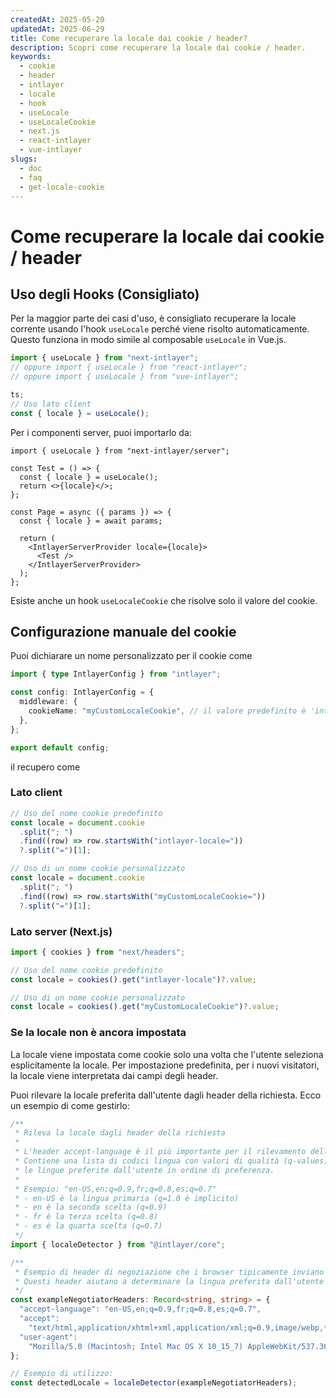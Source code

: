 ```yaml
---
createdAt: 2025-05-20
updatedAt: 2025-06-29
title: Come recuperare la locale dai cookie / header?
description: Scopri come recuperare la locale dai cookie / header.
keywords:
  - cookie
  - header
  - intlayer
  - locale
  - hook
  - useLocale
  - useLocaleCookie
  - next.js
  - react-intlayer
  - vue-intlayer
slugs:
  - doc
  - faq
  - get-locale-cookie
---
```


# Come recuperare la locale dai cookie / header

## Uso degli Hooks (Consigliato)

Per la maggior parte dei casi d'uso, è consigliato recuperare la locale corrente usando l'hook `useLocale` perché viene risolto automaticamente. Questo funziona in modo simile al composable `useLocale` in Vue.js.

```ts
import { useLocale } from "next-intlayer";
// oppure import { useLocale } from "react-intlayer";
// oppure import { useLocale } from "vue-intlayer";

ts;
// Uso lato client
const { locale } = useLocale();
```

Per i componenti server, puoi importarlo da:

```tsx
import { useLocale } from "next-intlayer/server";

const Test = () => {
  const { locale } = useLocale();
  return <>{locale}</>;
};

const Page = async ({ params }) => {
  const { locale } = await params;

  return (
    <IntlayerServerProvider locale={locale}>
      <Test />
    </IntlayerServerProvider>
  );
};
```

Esiste anche un hook `useLocaleCookie` che risolve solo il valore del cookie.

## Configurazione manuale del cookie

Puoi dichiarare un nome personalizzato per il cookie come

```ts
import { type IntlayerConfig } from "intlayer";

const config: IntlayerConfig = {
  middleware: {
    cookieName: "myCustomLocaleCookie", // il valore predefinito è 'intlayer-locale'
  },
};

export default config;
```

il recupero come

### Lato client

```ts
// Uso del nome cookie predefinito
const locale = document.cookie
  .split("; ")
  .find((row) => row.startsWith("intlayer-locale="))
  ?.split("=")[1];

// Uso di un nome cookie personalizzato
const locale = document.cookie
  .split("; ")
  .find((row) => row.startsWith("myCustomLocaleCookie="))
  ?.split("=")[1];
```

### Lato server (Next.js)

```ts
import { cookies } from "next/headers";

// Uso del nome cookie predefinito
const locale = cookies().get("intlayer-locale")?.value;

// Uso di un nome cookie personalizzato
const locale = cookies().get("myCustomLocaleCookie")?.value;
```

### Se la locale non è ancora impostata

La locale viene impostata come cookie solo una volta che l'utente seleziona esplicitamente la locale. Per impostazione predefinita, per i nuovi visitatori, la locale viene interpretata dai campi degli header.

Puoi rilevare la locale preferita dall'utente dagli header della richiesta. Ecco un esempio di come gestirlo:

```ts
/**
 * Rileva la locale dagli header della richiesta
 *
 * L'header accept-language è il più importante per il rilevamento della locale.
 * Contiene una lista di codici lingua con valori di qualità (q-values) che indicano
 * le lingue preferite dall'utente in ordine di preferenza.
 *
 * Esempio: "en-US,en;q=0.9,fr;q=0.8,es;q=0.7"
 * - en-US è la lingua primaria (q=1.0 è implicito)
 * - en è la seconda scelta (q=0.9)
 * - fr è la terza scelta (q=0.8)
 * - es è la quarta scelta (q=0.7)
 */
import { localeDetector } from "@intlayer/core";

/**
 * Esempio di header di negoziazione che i browser tipicamente inviano
 * Questi header aiutano a determinare la lingua preferita dall'utente
 */
const exampleNegotiatorHeaders: Record<string, string> = {
  "accept-language": "en-US,en;q=0.9,fr;q=0.8,es;q=0.7",
  "accept":
    "text/html,application/xhtml+xml,application/xml;q=0.9,image/webp,*/*;q=0.8",
  "user-agent":
    "Mozilla/5.0 (Macintosh; Intel Mac OS X 10_15_7) AppleWebKit/537.36 (KHTML, like Gecko) Chrome/91.0.4472.124 Safari/537.36",
};

// Esempio di utilizzo:
const detectedLocale = localeDetector(exampleNegotiatorHeaders);
```
